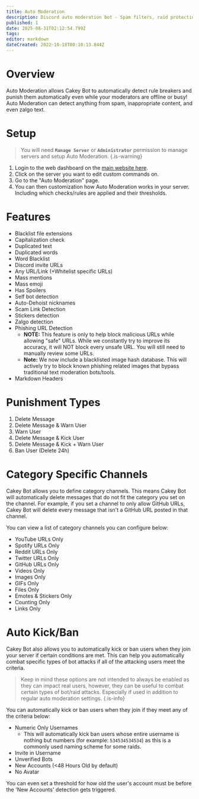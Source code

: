 ```yaml
---
title: Auto Moderation
description: Discord auto moderation bot - Spam filters, raid protection, content blocking with Cakey Bot. Complete security setup guide.
published: 1
date: 2025-08-31T02:12:54.799Z
tags: 
editor: markdown
dateCreated: 2022-10-18T08:10:13.844Z
---
```


# Overview

Auto Moderation allows Cakey Bot to automatically detect rule breakers and punish them automatically even while your moderators are offline or busy! Auto Moderation can detect anything from spam, inappropriate content, and even zalgo text.

# Setup

> You will need **`Manage Server`** or **`Administrator`** permission to manage servers and setup Auto Moderation.
{.is-warning}

1. Login to the web dashboard on the [main website here](https://cakey.bot/dashboard/public).
2. Click on the server you want to edit custom commands on.
3. Go to the "Auto Moderation" page.
4. You can then customization how Auto Moderation works in your server. Including which checks/rules are applied and their thresholds.

# Features

* Blacklist file extensions
* Capitalization check
* Duplicated text
* Duplicated words
* Word Blacklist
* Discord invite URLs
* Any URL/Link (+Whitelist specific URLs)
* Mass mentions
* Mass emoji
* Has Spoilers
* Self bot detection
* Auto-Dehoist nicknames
* Scam Link Detection
* Stickers detection
* Zalgo detection
* Phishing URL Detection
  * **NOTE:** This feature is only to help block malicious URLs while allowing "safe" URLs. While we constantly try to improve its accuracy, it will NOT block every unsafe URL. You will still need to manually review some URLs.
  * **Note:** We now include a blacklisted image hash database. This will actively try to block known phishing related images that bypass traditional text moderation bots/tools.
* Markdown Headers

# Punishment Types

1. Delete Message
2. Delete Message & Warn User
3. Warn User
4. Delete Message & Kick User
5. Delete Message & Kick + Warn User
6. Ban User (Delete 24h)

# Category Specific Channels

Cakey Bot allows you to define category channels. This means Cakey Bot will automatically delete messages that do not fit the category you set on the channel. For example, if you set a channel to only allow GitHub URLs, Cakey Bot will delete every message that isn't a GitHub URL posted in that channel.

You can view a list of category channels you can configure below:

* YouTube URLs Only
* Spotify URLs Only
* Reddit URLs Only
* Twitter URLs Only
* GitHub URLs Only
* Videos Only
* Images Only
* GIFs Only
* Files Only
* Emotes & Stickers Only
* Counting Only
* Links Only

# Auto Kick/Ban
Cakey Bot also allows you to automatically kick or ban users when they join your server if certain conditions are met. This can help you automatically combat specific types of bot attacks if all of the attacking users meet the criteria. 

> Keep in mind these options are not intended to always be enabled as they can impact real users, however, they can be useful to combat certain types of bot/raid attacks. Especially if used in addition to regular auto moderation settings.
{.is-info}

You can automatically kick or ban users when they join if they meet any of the criteria below:
* Numeric Only Usernames
  * This will automatically kick ban users whose entire username is nothing but numbers (for example: `534534534534`) as this is a commonly used naming scheme for some raids.
* Invite in Username
* Unverified Bots
* New Accounts (<48 Hours Old by default)
* No Avatar

You can even set a threshold for how old the user's account must be before the 'New Accounts' detection gets triggered.